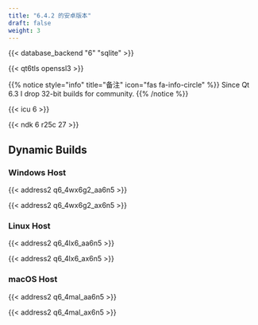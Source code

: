```yaml
---
title: "6.4.2 的安卓版本"
draft: false
weight: 3
---
```


{{< database_backend "6" "sqlite" >}}

{{< qt6tls openssl3 >}}

{{% notice style="info" title="备注"  icon="fas fa-info-circle" %}}
Since Qt 6.3 I drop 32-bit builds for community.
{{% /notice %}}

{{< icu 6 >}}

{{< ndk 6 r25c 27 >}}

## Dynamic Builds

### Windows Host

{{< address2 q6_4wx6g2_aa6n5 >}}

{{< address2 q6_4wx6g2_ax6n5 >}}

### Linux Host

{{< address2 q6_4lx6_aa6n5 >}}

{{< address2 q6_4lx6_ax6n5 >}}

### macOS Host

{{< address2 q6_4mal_aa6n5 >}}

{{< address2 q6_4mal_ax6n5 >}}
